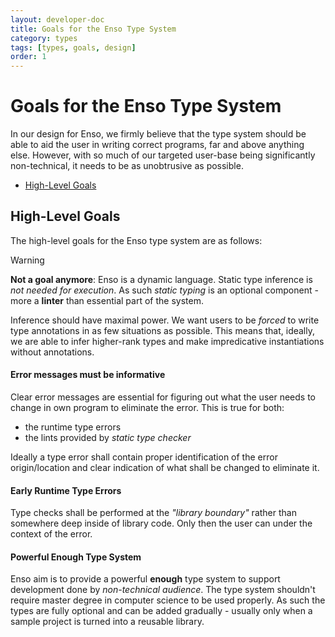 ```yaml
---
layout: developer-doc
title: Goals for the Enso Type System
category: types
tags: [types, goals, design]
order: 1
---
```


# Goals for the Enso Type System

In our design for Enso, we firmly believe that the type system should be able to
aid the user in writing correct programs, far and above anything else. However,
with so much of our targeted user-base being significantly non-technical, it
needs to be as unobtrusive as possible.

<!-- MarkdownTOC levels="2,3" autolink="true" -->

- [High-Level Goals](#high-level-goals)

<!-- /MarkdownTOC -->

## High-Level Goals

The high-level goals for the Enso type system are as follows:

> [!WARNING]
> **Not a goal anymore**: Enso is a dynamic language. Static type inference is _not needed for execution_.
> As such _static typing_ is an optional component - more a **linter** than essential part of the system.
> 
> Inference should have maximal power. We want users to be _forced_ to write
> type annotations in as few situations as possible. This means that, ideally,
> we are able to infer higher-rank types and make impredicative instantiations
> without annotations.

#### Error messages must be informative
  
Clear error messages are essential for figuring out what the user needs to change
in own program to eliminate the error. This is true for both: 
- the runtime type errors
- the lints provided by _static type checker_

Ideally a type error shall contain proper identification of the error origin/location and
clear indication of what shall be changed to eliminate it.

#### Early Runtime Type Errors

Type checks shall be performed at the _"library boundary"_ rather than somewhere
deep inside of library code. Only then the user can under the context of the 
error. 

#### Powerful Enough Type System

Enso aim is to provide a powerful **enough** type system to support development done
by _non-technical audience_. The type system shouldn't require master degree in 
computer science to be used properly. As such the types are fully optional 
and can be added gradually - usually only when a sample project is turned
into a reusable library.
